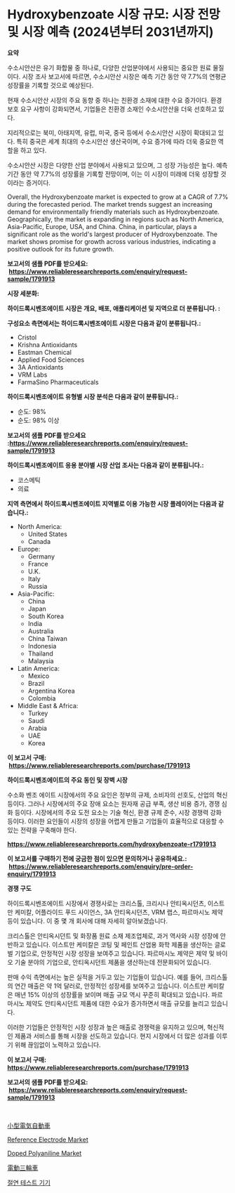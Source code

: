 <p><h1>Hydroxybenzoate 시장 규모: 시장 전망 및 시장 예측 (2024년부터 2031년까지)</h1></p><p><strong>요약</strong></p>
<p><p>수소시안산은 유기 화합물 중 하나로, 다양한 산업분야에서 사용되는 중요한 원료 물질이다. 시장 조사 보고서에 따르면, 수소시안산 시장은 예측 기간 동안 약 7.7%의 연평균 성장률을 기록할 것으로 예상된다.</p><p>현재 수소시안산 시장의 주요 동향 중 하나는 친환경 소재에 대한 수요 증가이다. 환경 보호 요구 사항이 강화되면서, 기업들은 친환경 소재인 수소시안산을 더욱 선호하고 있다.</p><p>지리적으로는 북미, 아태지역, 유럽, 미국, 중국 등에서 수소시안산 시장이 확대되고 있다. 특히 중국은 세계 최대의 수소시안산 생산국이며, 수요 증가에 따라 더욱 중요한 역할을 하고 있다.</p><p>수소시안산 시장은 다양한 산업 분야에서 사용되고 있으며, 그 성장 가능성은 높다. 예측 기간 동안 약 7.7%의 성장률을 기록할 전망이며, 이는 이 시장이 미래에 더욱 성장할 것이라는 증거이다.</p><p>Overall, the Hydroxybenzoate market is expected to grow at a CAGR of 7.7% during the forecasted period. The market trends suggest an increasing demand for environmentally friendly materials such as Hydroxybenzoate. Geographically, the market is expanding in regions such as North America, Asia-Pacific, Europe, USA, and China. China, in particular, plays a significant role as the world's largest producer of Hydroxybenzoate. The market shows promise for growth across various industries, indicating a positive outlook for its future growth.</p></p>
<p><strong>보고서의 샘플 PDF를 받으세요: &nbsp;<a href="https://www.reliableresearchreports.com/enquiry/request-sample/1791913">https://www.reliableresearchreports.com/enquiry/request-sample/1791913</a></strong></p>
<p><strong>시장 세분화:</strong></p>
<p><strong> 하이드록시벤조에이트 시장은 개요, 배포, 애플리케이션 및 지역으로 더 분류됩니다. :</strong></p>
<p><strong>구성요소 측면에서는 하이드록시벤조에이트 시장은 다음과 같이 분류됩니다.:</strong></p>
<p><ul><li>Cristol</li><li>Krishna Antioxidants</li><li>Eastman Chemical</li><li>Applied Food Sciences</li><li>3A Antioxidants</li><li>VRM Labs</li><li>FarmaSino Pharmaceuticals</li></ul></p>
<p><strong> 하이드록시벤조에이트 유형별 시장 분석은 다음과 같이 분류됩니다.:</strong></p>
<p><ul><li>순도: 98%</li><li>순도: 98% 이상</li></ul></p>
<p><strong>보고서의 샘플 PDF를 받으세요 :<a href="https://www.reliableresearchreports.com/enquiry/request-sample/1791913">https://www.reliableresearchreports.com/enquiry/request-sample/1791913</a></strong></p>
<p><strong> 하이드록시벤조에이트 응용 분야별 시장 산업 조사는 다음과 같이 분류됩니다.:</strong></p>
<p><ul><li>코스메틱</li><li>의료</li></ul></p>
<p><strong>지역 측면에서 하이드록시벤조에이트 지역별로 이용 가능한 시장 플레이어는 다음과 같습니다.:</strong></p>
<p><ul>
    <li>
        North America:
        <ul>
            <li>United States</li>
            <li>Canada</li>
        </ul>
    </li>
    <li>
        Europe:
        <ul>
            <li>Germany</li>
            <li>France</li>
            <li>U.K.</li>
            <li>Italy</li>
            <li>Russia</li>
        </ul>
    </li>
    <li>
        Asia-Pacific:
        <ul>
            <li>China</li>
            <li>Japan</li>
            <li>South Korea</li>
            <li>India</li>
            <li>Australia</li>
            <li>China Taiwan</li>
            <li>Indonesia</li>
            <li>Thailand</li>
            <li>Malaysia</li>
        </ul>
    </li>
    <li>
        Latin America:
        <ul>
            <li>Mexico</li>
            <li>Brazil</li>
            <li>Argentina Korea</li>
            <li>Colombia</li>
        </ul>
    </li>
    <li>
        Middle East & Africa:
        <ul>
            <li>Turkey</li>
            <li>Saudi</li>
            <li>Arabia</li>
            <li>UAE</li>
            <li>Korea</li>
        </ul>
    </li>
    </ul></p>
<p><strong>이 보고서 구매: &nbsp;<a href="https://www.reliableresearchreports.com/purchase/1791913">https://www.reliableresearchreports.com/purchase/1791913</a></strong></p>
<p><strong>하이드록시벤조에이트의 주요 동인 및 장벽 시장</strong></p>
<p><p>수소화 벤조 에이트 시장에서의 주요 요인은 정부의 규제, 소비자의 선호도, 산업의 혁신 등이다. 그러나 시장에서의 주요 장애 요소는 원자재 공급 부족, 생산 비용 증가, 경쟁 심화 등이다. 시장에서의 주요 도전 요소는 기술 혁신, 환경 규제 준수, 시장 경쟁력 강화 등이다. 이러한 요인들이 시장의 성장을 어렵게 만들고 기업들이 효율적으로 대응할 수 있는 전략을 구축해야 한다.</p></p>
<p><strong><a href="https://www.reliableresearchreports.com/hydroxybenzoate-r1791913">https://www.reliableresearchreports.com/hydroxybenzoate-r1791913</a></strong></p>
<p><strong>이 보고서를 구매하기 전에 궁금한 점이 있으면 문의하거나 공유하세요.: &nbsp;<a href="https://www.reliableresearchreports.com/enquiry/pre-order-enquiry/1791913">https://www.reliableresearchreports.com/enquiry/pre-order-enquiry/1791913</a></strong></p>
<p><strong>경쟁 구도</strong></p>
<p><p>하이드록시벤조에이트 시장에서 경쟁사로는 크리스톨, 크리시나 안티옥시던츠, 이스트만 케미칼, 어플라이드 푸드 사이언스, 3A 안티옥시던츠, VRM 랩스, 파르마시노 제약 등이 있습니다. 이 중 몇 개 회사에 대해 자세히 알아보겠습니다.</p><p>크리스톨은 안티옥시던트 및 화장품 원료 소재 제조업체로, 과거 역사와 시장 성장에 안반하고 있습니다. 이스트만 케미칼은 코팅 및 페인트 산업용 화학 제품을 생산하는 글로벌 기업으로, 안정적인 시장 성장을 보여주고 있습니다. 파르마시노 제약은 제약 및 바이오 기술 분야의 기업으로, 안티옥시던트 제품을 생산하는데 전문화되어 있습니다.</p><p>판매 수익 측면에서는 높은 실적을 거두고 있는 기업들이 있습니다. 예를 들어, 크리스톨의 연간 매출은 약 1억 달러로, 안정적인 성장세를 보여주고 있습니다. 이스트만 케미칼은 매년 15% 이상의 성장률을 보이며 매출 규모 역시 꾸준히 확대되고 있습니다. 파르마시노 제약도 안티옥시던트 제품에 대한 수요가 증가하면서 매출 규모를 늘리고 있습니다.</p><p>이러한 기업들은 안정적인 시장 성장과 높은 매출로 경쟁력을 유지하고 있으며, 혁신적인 제품과 서비스를 통해 시장을 선도하고 있습니다. 현지 시장에서 더 많은 성과를 이루기 위해 끊임없이 노력하고 있습니다.</p></p>
<p><strong>이 보고서 구매: &nbsp; <a href="https://www.reliableresearchreports.com/purchase/1791913">https://www.reliableresearchreports.com/purchase/1791913</a></strong></p>
<p><strong>보고서의 샘플 PDF를 받으세요: &nbsp;<a href="https://www.reliableresearchreports.com/enquiry/request-sample/1791913">https://www.reliableresearchreports.com/enquiry/request-sample/1791913</a></strong><strong></strong></p>
<p>&nbsp;</p>
<p><p><a href="https://github.com/cbigkbh02719/Market-Research-Report-List-1/blob/main/772411524218.md">小型電気自動車</a></p><p><a href="https://github.com/angelajermaine/Market-Research-Report-List-2/blob/main/reference-electrode-market.md">Reference Electrode Market</a></p><p><a href="https://issuu.com/reportprime-2/docs/doped-polyaniline-market-size-2030.pptx">Doped Polyaniline Market</a></p><p><a href="https://github.com/ReganWisoky2023/Market-Research-Report-List-1/blob/main/259336224219.md">電動三輪車</a></p><p><a href="https://medium.com/@goonfghyt6587/%EB%8B%A8%EC%97%B4-%EC%8B%9C%ED%97%98%EA%B8%B0-%EC%9E%A5%EB%B9%84-%EC%8B%9C%EC%9E%A5-%EA%B7%9C%EB%AA%A8%EB%8A%94-%EA%B5%AD%EC%A0%9C-%EC%82%B0%EC%97%85%EC%97%90%EC%84%9C-%EC%B5%9C%EA%B3%A0%EC%9D%98-%EB%A7%88%EC%BC%80%ED%8C%85-%EC%B1%84%EB%84%90%EC%9D%84-%EB%B3%B4%EC%97%AC%EC%A4%8D%EB%8B%88%EB%8B%A4-b4dbcae2172d">절연 테스트 기기</a></p></p>